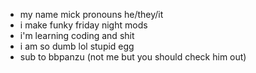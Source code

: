 - my name mick pronouns he/they/it
- i make funky friday night mods
- i'm learning coding and shit
- i am so dumb lol stupid egg
- sub to bbpanzu (not me but you should check him out)
